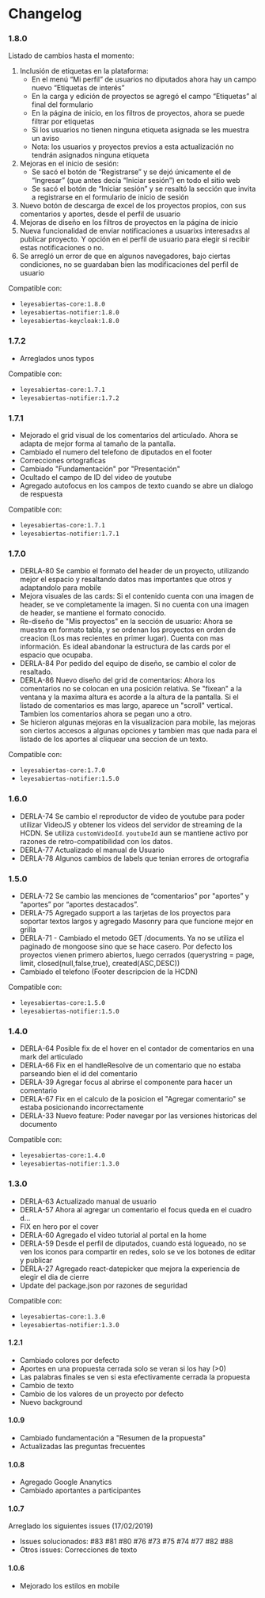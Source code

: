 
# Changelog

### 1.8.0

Listado de cambios hasta el momento:

1. Inclusión de etiquetas en la plataforma:
    * En el menú “Mi perfil” de usuarios no diputados ahora hay un campo nuevo “Etiquetas de interés”
    * En la carga y edición de proyectos se agregó el campo “Etiquetas” al final del formulario
    * En la página de inicio, en los filtros de proyectos, ahora se puede filtrar por etiquetas
    * Si los usuarios no tienen ninguna etiqueta asignada se les muestra un aviso
    * Nota: los usuarios y proyectos previos a esta actualización no tendrán asignados ninguna etiqueta
2. Mejoras en el inicio de sesión:
    * Se sacó el botón de “Registrarse” y se dejó únicamente el de “Ingresar” (que antes decía “Iniciar sesión”) en todo el sitio web
    * Se sacó el botón de “Iniciar sesión” y se resaltó la sección que invita a registrarse en el formulario de inicio de sesión
3. Nuevo botón de descarga de excel de los proyectos propios, con sus comentarios y aportes, desde el perfil de usuario	
4. Mejoras de diseño en los filtros de proyectos en la página de inicio
5. Nueva funcionalidad de enviar notificaciones a usuarixs interesadxs al publicar proyecto. Y opción en el perfil de usuario para elegir si recibir estas notificaciones o no.
6. Se arregló un error de que en algunos navegadores, bajo ciertas condiciones, no se guardaban bien las modificaciones del perfil de usuario

Compatible con:
* `leyesabiertas-core:1.8.0`
* `leyesabiertas-notifier:1.8.0`
* `leyesabiertas-keycloak:1.8.0`

### 1.7.2

- Arreglados unos typos

Compatible con:
- `leyesabiertas-core:1.7.1`
- `leyesabiertas-notifier:1.7.2`


### 1.7.1

- Mejorado el grid visual de los comentarios del articulado. Ahora se adapta de mejor forma al tamaño de la pantalla.
- Cambiado el numero del telefono de diputados en el footer
- Correcciones ortograficas
- Cambiado "Fundamentación" por "Presentación"
- Ocultado el campo de ID del video de youtube
- Agregado autofocus en los campos de texto cuando se abre un dialogo de respuesta

Compatible con:
- `leyesabiertas-core:1.7.1`
- `leyesabiertas-notifier:1.7.1`

### 1.7.0

- DERLA-80 Se cambio el formato del header de un proyecto, utilizando mejor el espacio y resaltando datos mas importantes que otros y adaptandolo para  mobile
- Mejora visuales de las cards: Si el contenido cuenta con una imagen de header, se ve completamente la imagen. Si no cuenta con una imagen de header, se mantiene el formato conocido.
- Re-diseño de "Mis proyectos" en la sección de usuario: Ahora se muestra en formato tabla, y se ordenan los proyectos en orden de creacion (Los mas recientes en primer lugar). Cuenta con mas información. Es ideal abandonar la estructura de las cards por el espacio que ocupaba.
- DERLA-84 Por pedido del equipo de diseño, se cambio el color de resaltado.
- DERLA-86 Nuevo diseño del grid de comentarios: Ahora los comentarios no se colocan en una posición relativa. Se "fixean" a la ventana y la maxima altura es acorde a la altura de la pantalla. Si el listado de comentarios es mas largo, aparece un "scroll" vertical. Tambien los comentarios ahora se pegan uno a otro.
- Se hicieron algunas mejoras en la visualizacion para mobile, las mejoras son ciertos accesos a algunas opciones y tambien mas que nada para el listado de los aportes al cliquear una seccion de un texto.

Compatible con:
- `leyesabiertas-core:1.7.0`
- `leyesabiertas-notifier:1.5.0`


### 1.6.0

- DERLA-74 Se cambio el reproductor de video de youtube para poder utilizar VideoJS y obtener los videos del servidor de streaming de la HCDN. Se utiliza `customVideoId`. `youtubeId` aun se mantiene activo por razones de retro-compatibilidad con los datos.
- DERLA-77 Actualizado el manual de Usuario
- DERLA-78 Algunos cambios de labels que tenian errores de ortografia

### 1.5.0

- DERLA-72 Se cambio las menciones de “comentarios” por "aportes” y “aportes” por “aportes destacados”.
- DERLA-75 Agregado support a las tarjetas de los proyectos para soportar textos largos y agregado Masonry para que funcione mejor en grilla
- DERLA-71 - Cambiado el metodo GET /documents.  Ya no se utiliza el paginado de mongoose sino que se hace casero.   Por defecto los proyectos vienen primero abiertos, luego cerrados (querystring = page, limit, closed(null,false,true), created(ASC,DESC))
- Cambiado el telefono (Footer descripcion de la HCDN)

Compatible con:
- `leyesabiertas-core:1.5.0`
- `leyesabiertas-notifier:1.5.0`

### 1.4.0

- DERLA-64 Posible fix de el hover en el contador de comentarios en una mark del articulado
- DERLA-66 Fix en el handleResolve de un comentario que no estaba parseando bien el id del comentario
- DERLA-39 Agregar focus al abrirse el componente para hacer un comentario
- DERLA-67 Fix en el calculo de la posicion el "Agregar comentario" se estaba posicionando incorrectamente
- DERLA-33 Nuevo feature: Poder navegar por las versiones historicas del documento

Compatible con:
- `leyesabiertas-core:1.4.0`
- `leyesabiertas-notifier:1.3.0`


### 1.3.0

- DERLA-63 Actualizado manual de usuario 
- DERLA-57 Ahora al agregar un comentario el focus queda en el cuadro d…
- FIX en hero por el cover
- DERLA-60 Agregado el video tutorial al portal en la home
- DERLA-59 Desde el perfil de diputados, cuando está logueado, no se ven los iconos para compartir en redes, solo se ve los botones de editar y publicar
- DERLA-27 Agregado react-datepicker que mejora la experiencia de elegir el dia de cierre
- Update del package.json por razones de seguridad

Compatible con:
- `leyesabiertas-core:1.3.0`
- `leyesabiertas-notifier:1.3.0`

#### 1.2.1

- Cambiado colores por defecto
- Aportes en una propuesta cerrada solo se veran si los hay (>0)
- Las palabras finales se ven si esta efectivamente cerrada la propuesta
- Cambio de texto
- Cambio de los valores de un proyecto por defecto
- Nuevo background 

#### 1.0.9
- Cambiado fundamentación a "Resumen de la propuesta"
- Actualizadas las preguntas frecuentes

#### 1.0.8
- Agregado Google Ananytics
- Cambiado aportantes a participantes

#### 1.0.7
Arreglado los siguientes issues (17/02/2019)
- Issues solucionados: #83 #81 #80 #76 #73 #75 #74 #77 #82 #88
- Otros issues: Correcciones de texto

#### 1.0.6

- Mejorado los estilos en mobile

